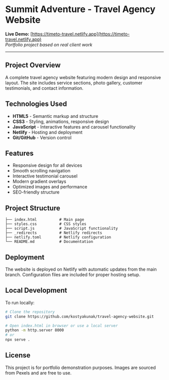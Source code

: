 # Summit Adventure - Travel Agency Website

**Live Demo:** [https://timeto-travel.netlify.app](https://timeto-travel.netlify.app)  
*Portfolio project based on real client work*

---

## Project Overview

A complete travel agency website featuring modern design and responsive layout. The site includes service sections, photo gallery, customer testimonials, and contact information.

## Technologies Used

- **HTML5** - Semantic markup and structure
- **CSS3** - Styling, animations, responsive design
- **JavaScript** - Interactive features and carousel functionality
- **Netlify** - Hosting and deployment
- **Git/GitHub** - Version control

## Features

- Responsive design for all devices
- Smooth scrolling navigation
- Interactive testimonial carousel
- Modern gradient overlays
- Optimized images and performance
- SEO-friendly structure

## Project Structure

```
├── index.html          # Main page
├── styles.css          # CSS styles
├── script.js           # JavaScript functionality
├── _redirects          # Netlify redirects
├── netlify.toml        # Netlify configuration
└── README.md           # Documentation
```

## Deployment

The website is deployed on Netlify with automatic updates from the main branch. Configuration files are included for proper hosting setup.

## Local Development

To run locally:

```bash
# Clone the repository
git clone https://github.com/kostyakunak/travel-agency-website.git

# Open index.html in browser or use a local server
python -m http.server 8000
# or
npx serve .
```

## License

This project is for portfolio demonstration purposes. Images are sourced from Pexels and are free to use.